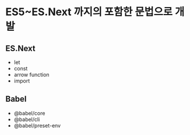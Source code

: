 # ES5~ES.Next 까지의 포함한 문법으로 개발

## ES.Next
- let
- const
- arrow function
- import

## Babel
- @babel/core
- @babel/cli
- @babel/preset-env



